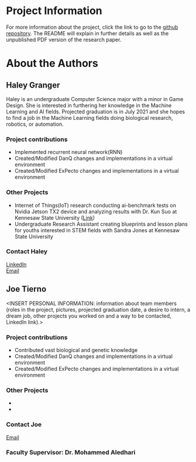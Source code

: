 # Project Information
For more information about the project, click the link to go to the [github repository](https://github.com/arizonagranger/genepredictionrnn.github.io). The README will explain in further details as well as the unpublished PDF version of the research paper.

# About the Authors
## Haley Granger
Haley is an undergraduate Computer Science major with a minor in Game Design. She is interested in furthering her knowledge in the Machine Learning and AI fields. Projected graduation is in July 2021 and she hopes to find a job in the Machine Learning fields doing biological research, robotics, or automation.
### Project contributions
- Implemented recurrent neural network(RNN)
- Created/Modified DanQ changes and implementations in a virtual environment
- Created/Modified ExPecto changes and implementations in a virtual environment
### Other Projects
- Internet of Things(IoT) research conducting ai-benchmark tests on Nvidia Jetson TX2 device and analyzing results with Dr. Kun Suo at Kennesaw State University ([Link](https://kevinsuo.github.io/code-lab.html))
- Undergraduate Research Assistant creating blueprints and lesson plans for youths interested in STEM fields with Sandra Jones at Kennesaw State University 

### Contact Haley
[LinkedIn](www.linkedin.com/in/arizona-haley-granger-7b64a496)<br />
[Email](agrange5@students.kennesaw.edu)





## Joe Tierno
<INSERT PERSONAL INFORMATION: information about team members (roles in the project, pictures, projected graduation date, a desire to intern, a dream job, other projects you worked on and a way to be contacted, LinkedIn link).>

### Project contributions
- Contributed vast biological and genetic knowledge
- Created/Modified DanQ changes and implementations in a virtual environment
- Created/Modified ExPecto changes and implementations in a virtual environment

### Other Projects
- <INSERT BULLETED LIST>
- <INSERT OTHER PROJECTS>

### Contact Joe
[Email](jtierno@students.kennesaw.edu)



### Faculty Supervisor: Dr. Mohammed Aledhari
